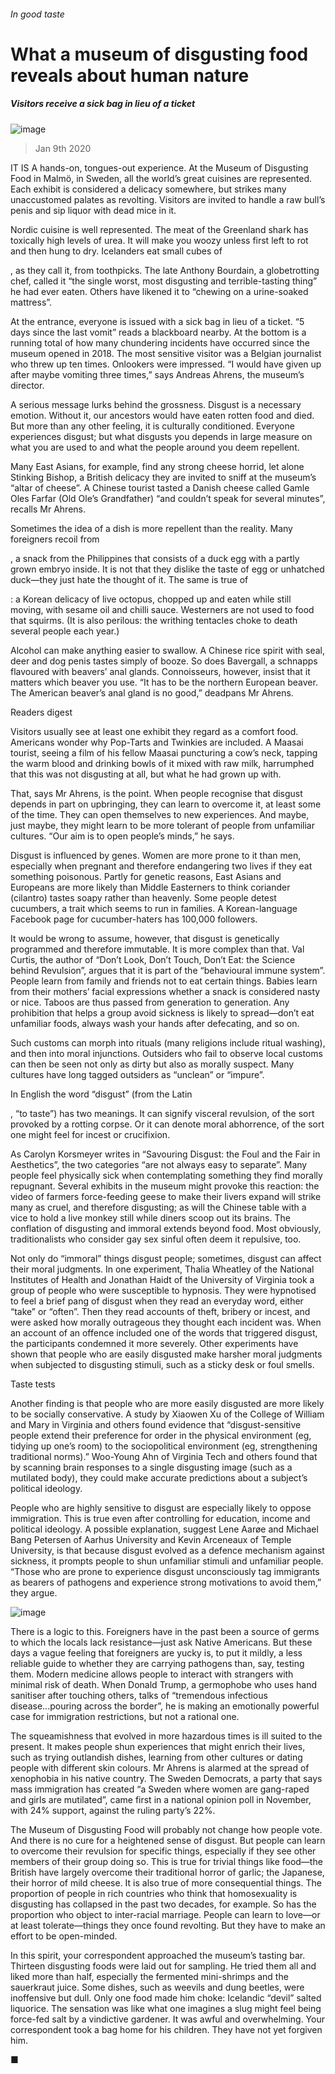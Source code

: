 ###### In good taste
# What a museum of disgusting food reveals about human nature 
##### Visitors receive a sick bag in lieu of a ticket 
![image](images/20200111_IRD001_0.jpg) 
> Jan 9th 2020 
IT IS A hands-on, tongues-out experience. At the Museum of Disgusting Food in Malmö, in Sweden, all the world’s great cuisines are represented. Each exhibit is considered a delicacy somewhere, but strikes many unaccustomed palates as revolting. Visitors are invited to handle a raw bull’s penis and sip liquor with dead mice in it. 
Nordic cuisine is well represented. The meat of the Greenland shark has toxically high levels of urea. It will make you woozy unless first left to rot and then hung to dry. Icelanders eat small cubes of  
, as they call it, from toothpicks. The late Anthony Bourdain, a globetrotting chef, called it “the single worst, most disgusting and terrible-tasting thing” he had ever eaten. Others have likened it to “chewing on a urine-soaked mattress”. 
At the entrance, everyone is issued with a sick bag in lieu of a ticket. “5 days since the last vomit” reads a blackboard nearby. At the bottom is a running total of how many chundering incidents have occurred since the museum opened in 2018. The most sensitive visitor was a Belgian journalist who threw up ten times. Onlookers were impressed. “I would have given up after maybe vomiting three times,” says Andreas Ahrens, the museum’s director. 
A serious message lurks behind the grossness. Disgust is a necessary emotion. Without it, our ancestors would have eaten rotten food and died. But more than any other feeling, it is culturally conditioned. Everyone experiences disgust; but what disgusts you depends in large measure on what you are used to and what the people around you deem repellent. 
Many East Asians, for example, find any strong cheese horrid, let alone Stinking Bishop, a British delicacy they are invited to sniff at the museum’s “altar of cheese”. A Chinese tourist tasted a Danish cheese called Gamle Oles Farfar (Old Ole’s Grandfather) “and couldn’t speak for several minutes”, recalls Mr Ahrens. 
Sometimes the idea of a dish is more repellent than the reality. Many foreigners recoil from  
, a snack from the Philippines that consists of a duck egg with a partly grown embryo inside. It is not that they dislike the taste of egg or unhatched duck—they just hate the thought of it. The same is true of  
: a Korean delicacy of live octopus, chopped up and eaten while still moving, with sesame oil and chilli sauce. Westerners are not used to food that squirms. (It is also perilous: the writhing tentacles choke to death several people each year.) 
Alcohol can make anything easier to swallow. A Chinese rice spirit with seal, deer and dog penis tastes simply of booze. So does Bavergall, a schnapps flavoured with beavers’ anal glands. Connoisseurs, however, insist that it matters which beaver you use. “It has to be the northern European beaver. The American beaver’s anal gland is no good,” deadpans Mr Ahrens. 
Readers digest 
Visitors usually see at least one exhibit they regard as a comfort food. Americans wonder why Pop-Tarts and Twinkies are included. A Maasai tourist, seeing a film of his fellow Maasai puncturing a cow’s neck, tapping the warm blood and drinking bowls of it mixed with raw milk, harrumphed that this was not disgusting at all, but what he had grown up with. 
That, says Mr Ahrens, is the point. When people recognise that disgust depends in part on upbringing, they can learn to overcome it, at least some of the time. They can open themselves to new experiences. And maybe, just maybe, they might learn to be more tolerant of people from unfamiliar cultures. “Our aim is to open people’s minds,” he says. 
Disgust is influenced by genes. Women are more prone to it than men, especially when pregnant and therefore endangering two lives if they eat something poisonous. Partly for genetic reasons, East Asians and Europeans are more likely than Middle Easterners to think coriander (cilantro) tastes soapy rather than heavenly. Some people detest cucumbers, a trait which seems to run in families. A Korean-language Facebook page for cucumber-haters has 100,000 followers. 
It would be wrong to assume, however, that disgust is genetically programmed and therefore immutable. It is more complex than that. Val Curtis, the author of “Don’t Look, Don’t Touch, Don’t Eat: the Science behind Revulsion”, argues that it is part of the “behavioural immune system”. People learn from family and friends not to eat certain things. Babies learn from their mothers’ facial expressions whether a snack is considered nasty or nice. Taboos are thus passed from generation to generation. Any prohibition that helps a group avoid sickness is likely to spread—don’t eat unfamiliar foods, always wash your hands after defecating, and so on. 
Such customs can morph into rituals (many religions include ritual washing), and then into moral injunctions. Outsiders who fail to observe local customs can then be seen not only as dirty but also as morally suspect. Many cultures have long tagged outsiders as “unclean” or “impure”. 
In English the word “disgust” (from the Latin  
, “to taste”) has two meanings. It can signify visceral revulsion, of the sort provoked by a rotting corpse. Or it can denote moral abhorrence, of the sort one might feel for incest or crucifixion. 
As Carolyn Korsmeyer writes in “Savouring Disgust: the Foul and the Fair in Aesthetics”, the two categories “are not always easy to separate”. Many people feel physically sick when contemplating something they find morally repugnant. Several exhibits in the museum might provoke this reaction: the video of farmers force-feeding geese to make their livers expand will strike many as cruel, and therefore disgusting; as will the Chinese table with a vice to hold a live monkey still while diners scoop out its brains. The conflation of disgusting and immoral extends beyond food. Most obviously, traditionalists who consider gay sex sinful often deem it repulsive, too. 
Not only do “immoral” things disgust people; sometimes, disgust can affect their moral judgments. In one experiment, Thalia Wheatley of the National Institutes of Health and Jonathan Haidt of the University of Virginia took a group of people who were susceptible to hypnosis. They were hypnotised to feel a brief pang of disgust when they read an everyday word, either “take” or “often”. Then they read accounts of theft, bribery or incest, and were asked how morally outrageous they thought each incident was. When an account of an offence included one of the words that triggered disgust, the participants condemned it more severely. Other experiments have shown that people who are easily disgusted make harsher moral judgments when subjected to disgusting stimuli, such as a sticky desk or foul smells. 
Taste tests 
Another finding is that people who are more easily disgusted are more likely to be socially conservative. A study by Xiaowen Xu of the College of William and Mary in Virginia and others found evidence that “disgust-sensitive people extend their preference for order in the physical environment (eg, tidying up one’s room) to the sociopolitical environment (eg, strengthening traditional norms).” Woo-Young Ahn of Virginia Tech and others found that by scanning brain responses to a single disgusting image (such as a mutilated body), they could make accurate predictions about a subject’s political ideology. 
People who are highly sensitive to disgust are especially likely to oppose immigration. This is true even after controlling for education, income and political ideology. A possible explanation, suggest Lene Aarøe and Michael Bang Petersen of Aarhus University and Kevin Arceneaux of Temple University, is that because disgust evolved as a defence mechanism against sickness, it prompts people to shun unfamiliar stimuli and unfamiliar people. “Those who are prone to experience disgust unconsciously tag immigrants as bearers of pathogens and experience strong motivations to avoid them,” they argue. 
![image](images/20200111_IRD002_0.jpg) 
There is a logic to this. Foreigners have in the past been a source of germs to which the locals lack resistance—just ask Native Americans. But these days a vague feeling that foreigners are yucky is, to put it mildly, a less reliable guide to whether they are carrying pathogens than, say, testing them. Modern medicine allows people to interact with strangers with minimal risk of death. When Donald Trump, a germophobe who uses hand sanitiser after touching others, talks of “tremendous infectious disease...pouring across the border”, he is making an emotionally powerful case for immigration restrictions, but not a rational one. 
The squeamishness that evolved in more hazardous times is ill suited to the present. It makes people shun experiences that might enrich their lives, such as trying outlandish dishes, learning from other cultures or dating people with different skin colours. Mr Ahrens is alarmed at the spread of xenophobia in his native country. The Sweden Democrats, a party that says mass immigration has created “a Sweden where women are gang-raped and girls are mutilated”, came first in a national opinion poll in November, with 24% support, against the ruling party’s 22%. 
The Museum of Disgusting Food will probably not change how people vote. And there is no cure for a heightened sense of disgust. But people can learn to overcome their revulsion for specific things, especially if they see other members of their group doing so. This is true for trivial things like food—the British have largely overcome their traditional horror of garlic; the Japanese, their horror of mild cheese. It is also true of more consequential things. The proportion of people in rich countries who think that homosexuality is disgusting has collapsed in the past two decades, for example. So has the proportion who object to inter-racial marriage. People can learn to love—or at least tolerate—things they once found revolting. But they have to make an effort to be open-minded. 
In this spirit, your correspondent approached the museum’s tasting bar. Thirteen disgusting foods were laid out for sampling. He tried them all and liked more than half, especially the fermented mini-shrimps and the sauerkraut juice. Some dishes, such as weevils and dung beetles, were inoffensive but dull. Only one food made him choke: Icelandic “devil” salted liquorice. The sensation was like what one imagines a slug might feel being force-fed salt by a vindictive gardener. It was awful and overwhelming. Your correspondent took a bag home for his children. They have not yet forgiven him. 
■